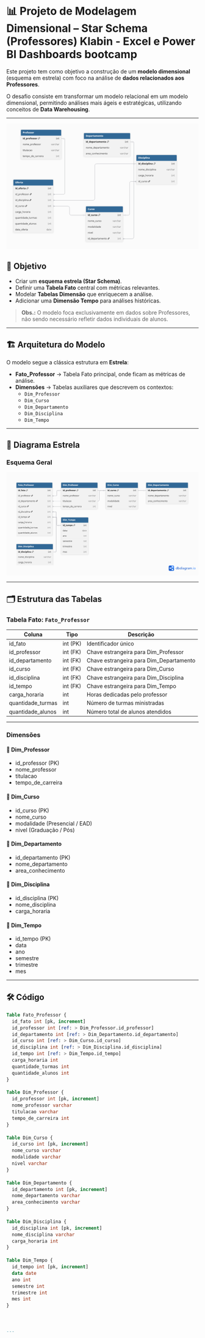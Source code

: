 # 📊 Projeto de Modelagem Dimensional – Star Schema (Professores)  Klabin - Excel e Power BI Dashboards bootcamp

Este projeto tem como objetivo a construção de um **modelo dimensional** (esquema em estrela) com foco na análise de **dados relacionados aos Professores**.  

O desafio consiste em transformar um modelo relacional em um modelo dimensional, permitindo análises mais ágeis e estratégicas, utilizando conceitos de **Data Warehousing**.

---

![Modelo Dimensional - Star Schema](./assets/diagrama00.png)

## 🎯 Objetivo

- Criar um **esquema estrela (Star Schema)**.  
- Definir uma **Tabela Fato** central com métricas relevantes.  
- Modelar **Tabelas Dimensão** que enriquecem a análise.  
- Adicionar uma **Dimensão Tempo** para análises históricas.  

> **Obs.:** O modelo foca exclusivamente em dados sobre Professores, não sendo necessário refletir dados individuais de alunos.

---

## 🏗️ Arquitetura do Modelo

O modelo segue a clássica estrutura em **Estrela**:

- **Fato_Professor** → Tabela Fato principal, onde ficam as métricas de análise.  
- **Dimensões** → Tabelas auxiliares que descrevem os contextos:  
  - `Dim_Professor`  
  - `Dim_Curso`  
  - `Dim_Departamento`  
  - `Dim_Disciplina`  
  - `Dim_Tempo`  

---

## 📐 Diagrama Estrela

### Esquema Geral





![Modelo Dimensional - Star Schema](./assets/diagrama.png)

---

## 🗂️ Estrutura das Tabelas

### **Tabela Fato: `Fato_Professor`**
| Coluna              | Tipo      | Descrição |
|---------------------|-----------|-----------|
| id_fato             | int (PK)  | Identificador único |
| id_professor        | int (FK)  | Chave estrangeira para Dim_Professor |
| id_departamento     | int (FK)  | Chave estrangeira para Dim_Departamento |
| id_curso            | int (FK)  | Chave estrangeira para Dim_Curso |
| id_disciplina       | int (FK)  | Chave estrangeira para Dim_Disciplina |
| id_tempo            | int (FK)  | Chave estrangeira para Dim_Tempo |
| carga_horaria       | int       | Horas dedicadas pelo professor |
| quantidade_turmas   | int       | Número de turmas ministradas |
| quantidade_alunos   | int       | Número total de alunos atendidos |

---

### **Dimensões**

#### 📌 Dim_Professor
- id_professor (PK)  
- nome_professor  
- titulacao  
- tempo_de_carreira  

#### 📌 Dim_Curso
- id_curso (PK)  
- nome_curso  
- modalidade (Presencial / EAD)  
- nivel (Graduação / Pós)  

#### 📌 Dim_Departamento
- id_departamento (PK)  
- nome_departamento  
- area_conhecimento  

#### 📌 Dim_Disciplina
- id_disciplina (PK)  
- nome_disciplina  
- carga_horaria  

#### 📌 Dim_Tempo
- id_tempo (PK)  
- data  
- ano  
- semestre  
- trimestre  
- mes  

---

## 🛠️ Código

```sql
Table Fato_Professor {
  id_fato int [pk, increment] 
  id_professor int [ref: > Dim_Professor.id_professor]
  id_departamento int [ref: > Dim_Departamento.id_departamento]
  id_curso int [ref: > Dim_Curso.id_curso]
  id_disciplina int [ref: > Dim_Disciplina.id_disciplina]
  id_tempo int [ref: > Dim_Tempo.id_tempo]
  carga_horaria int
  quantidade_turmas int
  quantidade_alunos int
}

Table Dim_Professor {
  id_professor int [pk, increment]
  nome_professor varchar
  titulacao varchar
  tempo_de_carreira int
}

Table Dim_Curso {
  id_curso int [pk, increment]
  nome_curso varchar
  modalidade varchar
  nivel varchar
}

Table Dim_Departamento {
  id_departamento int [pk, increment]
  nome_departamento varchar
  area_conhecimento varchar
}

Table Dim_Disciplina {
  id_disciplina int [pk, increment]
  nome_disciplina varchar
  carga_horaria int
}

Table Dim_Tempo {
  id_tempo int [pk, increment]
  data date
  ano int
  semestre int
  trimestre int
  mes int
}



---









